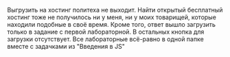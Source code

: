 Выгрузить на хостинг политеха не выходит. Найти открытый бесплатный хостинг тоже не получилось ни у меня, ни у моих товарищей, которые находили подобные в своё время.
Кроме того, ответ вышло загрузить только в задание с первой лабораторной. В остальных кнопка для загрузки отсутствует. Все лабораторные всё-равно в одной папке вместе с задачками из "Введения в JS"
